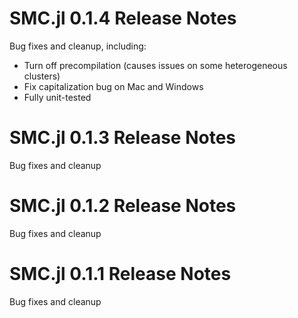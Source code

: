 # SMC.jl 0.1.4 Release Notes
Bug fixes and cleanup, including:
- Turn off precompilation (causes issues on some heterogeneous clusters)
- Fix capitalization bug on Mac and Windows
- Fully unit-tested

# SMC.jl 0.1.3 Release Notes
Bug fixes and cleanup

# SMC.jl 0.1.2 Release Notes
Bug fixes and cleanup

# SMC.jl 0.1.1 Release Notes
Bug fixes and cleanup
